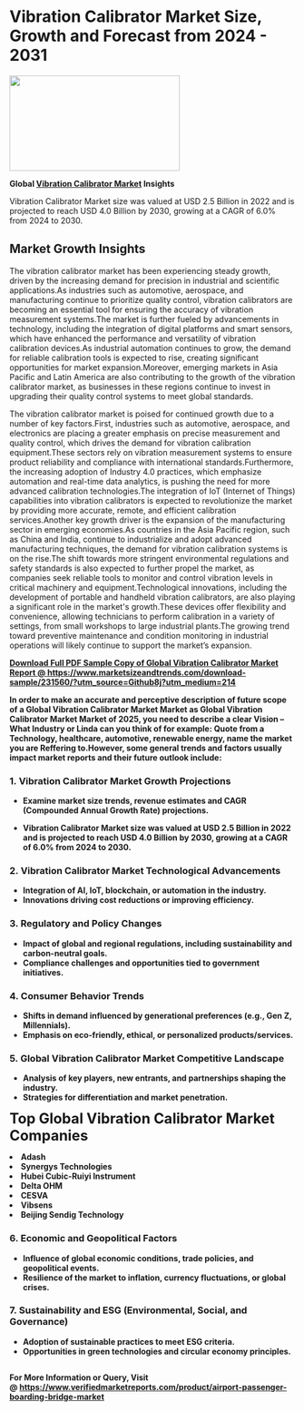 <H1>Vibration Calibrator Market Size, Growth and Forecast from 2024 - 2031</H1><img class="aligncenter size-medium wp-image-584254" src="https://thirdeyenews.in/wp-content/uploads/2024/09/Global-Market-Research-300x168.jpeg" alt="" width="300" height="168" /><p><strong>Global&nbsp;<a href="https://www.marketsizeandtrends.com/download-sample/231560/?utm_source=Github8j?utm_medium=214">Vibration Calibrator Market</a> Insights</strong></p><p>Vibration Calibrator Market size was valued at USD 2.5 Billion in 2022 and is projected to reach USD 4.0 Billion by 2030, growing at a CAGR of 6.0% from 2024 to 2030.</p><p><h2>Market Growth Insights</h2> <p>The vibration calibrator market has been experiencing steady growth, driven by the increasing demand for precision in industrial and scientific applications.As industries such as automotive, aerospace, and manufacturing continue to prioritize quality control, vibration calibrators are becoming an essential tool for ensuring the accuracy of vibration measurement systems.The market is further fueled by advancements in technology, including the integration of digital platforms and smart sensors, which have enhanced the performance and versatility of vibration calibration devices.As industrial automation continues to grow, the demand for reliable calibration tools is expected to rise, creating significant opportunities for market expansion.Moreover, emerging markets in Asia Pacific and Latin America are also contributing to the growth of the vibration calibrator market, as businesses in these regions continue to invest in upgrading their quality control systems to meet global standards.</p> <p><strong><a href="#"></a></strong></p> <p>The vibration calibrator market is poised for continued growth due to a number of key factors.First, industries such as automotive, aerospace, and electronics are placing a greater emphasis on precise measurement and quality control, which drives the demand for vibration calibration equipment.These sectors rely on vibration measurement systems to ensure product reliability and compliance with international standards.Furthermore, the increasing adoption of Industry 4.0 practices, which emphasize automation and real-time data analytics, is pushing the need for more advanced calibration technologies.The integration of IoT (Internet of Things) capabilities into vibration calibrators is expected to revolutionize the market by providing more accurate, remote, and efficient calibration services.Another key growth driver is the expansion of the manufacturing sector in emerging economies.As countries in the Asia Pacific region, such as China and India, continue to industrialize and adopt advanced manufacturing techniques, the demand for vibration calibration systems is on the rise.The shift towards more stringent environmental regulations and safety standards is also expected to further propel the market, as companies seek reliable tools to monitor and control vibration levels in critical machinery and equipment.Technological innovations, including the development of portable and handheld vibration calibrators, are also playing a significant role in the market's growth.These devices offer flexibility and convenience, allowing technicians to perform calibration in a variety of settings, from small workshops to large industrial plants.The growing trend toward preventive maintenance and condition monitoring in industrial operations will likely continue to support the market’s expansion.<p><strong><a href="#"></p><p><span class=""><strong>Download Full PDF Sample Copy of Global Vibration Calibrator Market Report</strong> @ <a href="https://www.marketsizeandtrends.com/download-sample/231560/?utm_source=Github8j?utm_medium=214" target="_blank">https://www.marketsizeandtrends.com/download-sample/231560/?utm_source=Github8j?utm_medium=214</a></span></p><p>In order to make an accurate and perceptive description of future scope of a Global&nbsp;Vibration Calibrator Market Market as Global&nbsp;Vibration Calibrator Market Market of 2025, you need to describe a clear Vision &ndash; What Industry or Linda can you think of for example: Quote from a Technology, healthcare, automotive, renewable energy, name the market you are Reffering to.However, some general trends and factors usually impact market reports and their future outlook include:</p><h3>1.&nbsp;<strong>Vibration Calibrator Market Growth Projections</strong></h3><ul><li>Examine market size trends, revenue estimates and CAGR (Compounded Annual Growth Rate) projections.</li><li><p>Vibration Calibrator Market size was valued at USD 2.5 Billion in 2022 and is projected to reach USD 4.0 Billion by 2030, growing at a CAGR of 6.0% from 2024 to 2030.</p></li></ul><h3>2.&nbsp;<strong>Vibration Calibrator Market Technological Advancements</strong></h3><ul><li>Integration of AI, IoT, blockchain, or automation in the industry.</li><li>Innovations driving cost reductions or improving efficiency.</li></ul><h3>3.&nbsp;<strong>Regulatory and Policy Changes</strong></h3><ul><li>Impact of global and regional regulations, including sustainability and carbon-neutral goals.</li><li>Compliance challenges and opportunities tied to government initiatives.</li></ul><h3>4.&nbsp;<strong>Consumer Behavior Trends</strong></h3><ul><li>Shifts in demand influenced by generational preferences (e.g., Gen Z, Millennials).</li><li>Emphasis on eco-friendly, ethical, or personalized products/services.</li></ul><h3>5.&nbsp;<strong>Global Vibration Calibrator Market Competitive Landscape</strong></h3><ul><li>Analysis of key players, new entrants, and partnerships shaping the industry.</li><li>Strategies for differentiation and market penetration.</li></ul><p data-pm-slice="1 1 []"><span style="color: inherit; font-family: inherit; font-size: 25px;">Top Global Vibration Calibrator Market Companies</span></p><div class="" data-test-id=""><p><li>Adash</li><li> Synergys Technologies</li><li> Hubei Cubic-Ruiyi Instrument</li><li> Delta OHM</li><li> CESVA</li><li> Vibsens</li><li> Beijing Sendig Technology</li></p></div><h3>6.&nbsp;<strong>Economic and Geopolitical Factors</strong></h3><ul><li>Influence of global economic conditions, trade policies, and geopolitical events.</li><li>Resilience of the market to inflation, currency fluctuations, or global crises.</li></ul><h3>7.&nbsp;<strong>Sustainability and ESG (Environmental, Social, and Governance)</strong></h3><ul><li>Adoption of sustainable practices to meet ESG criteria.</li><li>Opportunities in green technologies and circular economy principles.</li></ul><h2><strong style="font-size: 14px;">For More Information or Query, Visit @&nbsp;</strong><a style="background-color: #ffffff; font-size: 14px;" href="https://www.marketsizeandtrends.com/report/vibration-calibrator-market/" target="_blank">https://www.verifiedmarketreports.com/product/airport-passenger-boarding-bridge-market</a></h2>